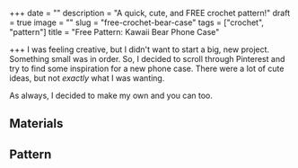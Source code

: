+++
date = ""
description = "A quick, cute, and FREE crochet pattern!"
draft = true
image = ""
slug = "free-crochet-bear-case"
tags = ["crochet", "pattern"]
title = "Free Pattern: Kawaii Bear Phone Case"

+++
I was feeling creative, but I didn't want to start a big, new project. Something small was in order. So, I decided to scroll through Pinterest and try to find some inspiration for a new phone case. There were a lot of cute ideas, but not _exactly_ what I was wanting.

As always, I decided to make my own and you can too.

## Materials

## Pattern